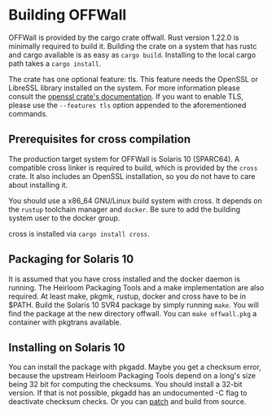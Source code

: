 # Building OFFWall

OFFWall is provided by the cargo crate offwall.
Rust version 1.22.0 is minimally required to build it.
Building the crate on a system that has rustc and cargo available is as easy as `cargo build`.
Installing to the local cargo path takes a `cargo install`.

The crate has one optional feature: tls.
This feature needs the OpenSSL or LibreSSL library installed on the system.
For more information please consult the [openssl crate's documentation](https://crates.io/crates/openssl).
If you want to enable TLS, please use the `--features tls` option appended to the aforementioned commands.

## Prerequisites for cross compilation

The production target system for OFFWall is Solaris 10 (SPARC64).
A compatible cross linker is required to build, which is provided by the `cross` crate.
It also includes an OpenSSL installation, so you do not have to care about installing it.

You should use a x86_64 GNU/Linux build system with cross.
It depends on the `rustup` toolchain manager and `docker`.
Be sure to add the building system user to the docker group.

cross is installed via `cargo install cross`.

## Packaging for Solaris 10

It is assumed that you have cross installed and the docker daemon is running.
The Heirloom Packaging Tools and a make implementation are also required.
At least make, pkgmk, rustup, docker and cross have to be in $PATH.
Build the Solaris 10 SVR4 package by simply running `make`.
You will find the package at the new directory offwall.
You can `make offwall.pkg` a container with pkgtrans available.

## Installing on Solaris 10

You can install the package with pkgadd. Maybe you get a checksum error,
because the upstream Heirloom Packaging Tools depend on a long's size
being 32 bit for computing the checksums. You should install a 32-bit version.
If that is not possible, pkgadd has an undocumented -C flag to deactivate checksum checks.
Or you can [patch](https://github.com/eunuchs/heirloom-project/pull/1) and build from source.
